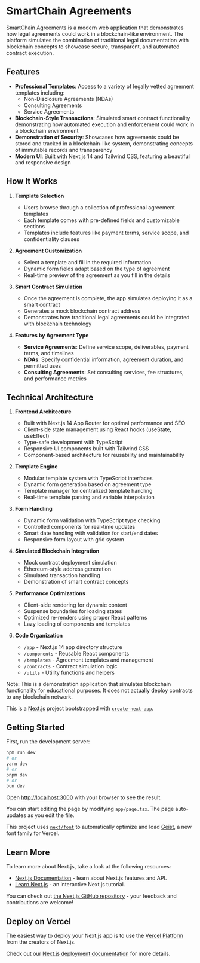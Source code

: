 # SmartChain Agreements

SmartChain Agreements is a modern web application that demonstrates how legal agreements could work in a blockchain-like environment. The platform simulates the combination of traditional legal documentation with blockchain concepts to showcase secure, transparent, and automated contract execution.

## Features

- **Professional Templates**: Access to a variety of legally vetted agreement templates including:
  - Non-Disclosure Agreements (NDAs)
  - Consulting Agreements
  - Service Agreements
- **Blockchain-Style Transactions**: Simulated smart contract functionality demonstrating how automated execution and enforcement could work in a blockchain environment
- **Demonstration of Security**: Showcases how agreements could be stored and tracked in a blockchain-like system, demonstrating concepts of immutable records and transparency
- **Modern UI**: Built with Next.js 14 and Tailwind CSS, featuring a beautiful and responsive design

## How It Works

1. **Template Selection**

   - Users browse through a collection of professional agreement templates
   - Each template comes with pre-defined fields and customizable sections
   - Templates include features like payment terms, service scope, and confidentiality clauses

2. **Agreement Customization**

   - Select a template and fill in the required information
   - Dynamic form fields adapt based on the type of agreement
   - Real-time preview of the agreement as you fill in the details

3. **Smart Contract Simulation**

   - Once the agreement is complete, the app simulates deploying it as a smart contract
   - Generates a mock blockchain contract address
   - Demonstrates how traditional legal agreements could be integrated with blockchain technology

4. **Features by Agreement Type**
   - **Service Agreements**: Define service scope, deliverables, payment terms, and timelines
   - **NDAs**: Specify confidential information, agreement duration, and permitted uses
   - **Consulting Agreements**: Set consulting services, fee structures, and performance metrics

## Technical Architecture

1. **Frontend Architecture**

   - Built with Next.js 14 App Router for optimal performance and SEO
   - Client-side state management using React hooks (useState, useEffect)
   - Type-safe development with TypeScript
   - Responsive UI components built with Tailwind CSS
   - Component-based architecture for reusability and maintainability

2. **Template Engine**

   - Modular template system with TypeScript interfaces
   - Dynamic form generation based on agreement type
   - Template manager for centralized template handling
   - Real-time template parsing and variable interpolation

3. **Form Handling**

   - Dynamic form validation with TypeScript type checking
   - Controlled components for real-time updates
   - Smart date handling with validation for start/end dates
   - Responsive form layout with grid system

4. **Simulated Blockchain Integration**

   - Mock contract deployment simulation
   - Ethereum-style address generation
   - Simulated transaction handling
   - Demonstration of smart contract concepts

5. **Performance Optimizations**

   - Client-side rendering for dynamic content
   - Suspense boundaries for loading states
   - Optimized re-renders using proper React patterns
   - Lazy loading of components and templates

6. **Code Organization**

   - `/app` - Next.js 14 app directory structure
   - `/components` - Reusable React components
   - `/templates` - Agreement templates and management
   - `/contracts` - Contract simulation logic
   - `/utils` - Utility functions and helpers

Note: This is a demonstration application that simulates blockchain functionality for educational purposes. It does not actually deploy contracts to any blockchain network.

This is a [Next.js](https://nextjs.org) project bootstrapped with [`create-next-app`](https://nextjs.org/docs/app/api-reference/cli/create-next-app).

## Getting Started

First, run the development server:

```bash
npm run dev
# or
yarn dev
# or
pnpm dev
# or
bun dev
```

Open [http://localhost:3000](http://localhost:3000) with your browser to see the result.

You can start editing the page by modifying `app/page.tsx`. The page auto-updates as you edit the file.

This project uses [`next/font`](https://nextjs.org/docs/app/building-your-application/optimizing/fonts) to automatically optimize and load [Geist](https://vercel.com/font), a new font family for Vercel.

## Learn More

To learn more about Next.js, take a look at the following resources:

- [Next.js Documentation](https://nextjs.org/docs) - learn about Next.js features and API.
- [Learn Next.js](https://nextjs.org/learn) - an interactive Next.js tutorial.

You can check out [the Next.js GitHub repository](https://github.com/vercel/next.js) - your feedback and contributions are welcome!

## Deploy on Vercel

The easiest way to deploy your Next.js app is to use the [Vercel Platform](https://vercel.com/new?utm_medium=default-template&filter=next.js&utm_source=create-next-app&utm_campaign=create-next-app-readme) from the creators of Next.js.

Check out our [Next.js deployment documentation](https://nextjs.org/docs/app/building-your-application/deploying) for more details.
